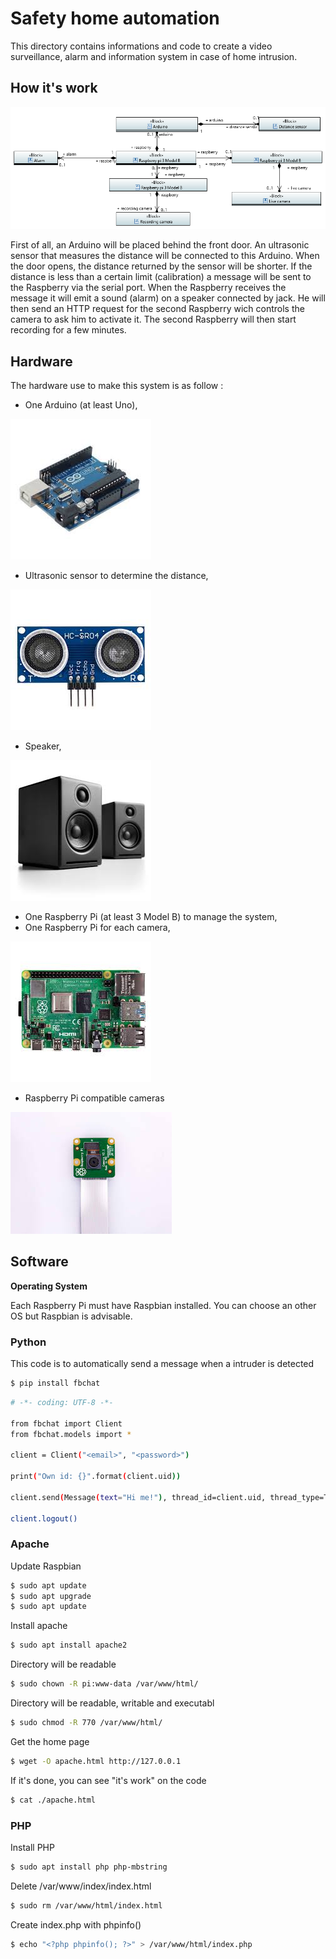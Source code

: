 # Safety home automation

This directory contains informations and code to create a video surveillance, alarm and information system in case of home intrusion.

## How it's work
  
![alt text](SysML/SysML_1_6_Block_Definition_Diagram.PNG) 
   
First of all, an Arduino will be placed behind the front door. 
An ultrasonic sensor that measures the distance will be connected to this Arduino.
When the door opens, the distance returned by the sensor will be shorter. 
If the distance is less than a certain limit (calibration) a message will be sent to the Raspberry via the serial port.
When the Raspberry receives the message it will emit a sound (alarm) on a speaker connected by jack.
He will then send an HTTP request for the second Raspberry wich controls the camera to ask him to activate it.
The second Raspberry will then start recording for a few minutes.
  
## Hardware

The hardware use to make this system is as follow :
- One Arduino (at least Uno),  
  
![alt text](Images/Arduino.jpg)
  
- Ultrasonic sensor to determine the distance, 
   
![alt text](Images/Ultrasonic.jpg)
  
- Speaker,  
  
![alt text](Images/Speaker.jpg)
  
- One Raspberry Pi (at least 3 Model B) to manage the system,  
- One Raspberry Pi for each camera,  
  
![alt text](Images/Raspberry.jpg)
  
- Raspberry Pi compatible cameras 
     
![alt text](Images/Camera.jpg)

## Software

**Operating System**

Each Raspberry Pi must have Raspbian installed. You can choose an other OS but Raspbian is advisable.

### Python
This code is to automatically send a message when a intruder is detected
```sh
$ pip install fbchat
```
```sh
# -*- coding: UTF-8 -*-

from fbchat import Client
from fbchat.models import *

client = Client("<email>", "<password>")

print("Own id: {}".format(client.uid))

client.send(Message(text="Hi me!"), thread_id=client.uid, thread_type=ThreadType.USER)

client.logout()
```
### Apache
Update Raspbian
```sh
$ sudo apt update
$ sudo apt upgrade
$ sudo apt update
```
Install apache
```sh
$ sudo apt install apache2
```
Directory will be readable
```sh
$ sudo chown -R pi:www-data /var/www/html/
```
Directory will be readable, writable and executabl
```sh
$ sudo chmod -R 770 /var/www/html/
```
Get the home page
```sh
$ wget -O apache.html http://127.0.0.1
```
If it's done, you can see "it's work" on the code
```sh
$ cat ./apache.html
```
### PHP
Install PHP
```sh
$ sudo apt install php php-mbstring
```
Delete /var/www/index/index.html 
```sh
$ sudo rm /var/www/html/index.html
```
Create index.php with phpinfo()
```sh
$ echo "<?php phpinfo(); ?>" > /var/www/html/index.php
```
 

